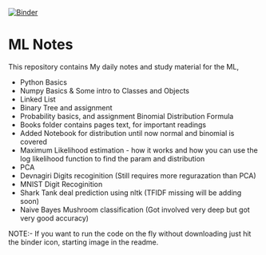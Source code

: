 [![Binder](https://mybinder.org/badge_logo.svg)](https://mybinder.org/v2/gh/dhirajhimani/Jaskerat_ML_Course/master)

# ML Notes
This repository contains My daily notes and study material for the ML,


* Python  Basics
* Numpy Basics & Some intro to Classes and Objects
* Linked List
* Binary Tree and assignment
* Probability basics, and assignment Binomial Distribution Formula
* Books folder contains pages text, for important readings
* Added Notebook for distribution until now normal and binomial is covered
* Maximum Likelihood estimation - how it works and how you can use the log likelihood function to find the param and distribution
* PCA
* Devnagiri Digits recoginition (Still requires more regurazation than PCA)
* MNIST Digit Recoginition 
* Shark Tank deal prediction using nltk (TFIDF missing will be adding soon)
* Naive Bayes Mushroom classification (Got involved very deep but got very good accuracy)



NOTE:- If you want to run the code on the fly without downloading just hit the binder icon, starting image in the readme. 
